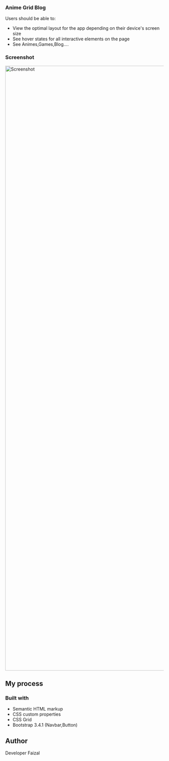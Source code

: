 
### Anime Grid Blog

Users should be able to:

- View the optimal layout for the app depending on their device's screen size
- See hover states for all interactive elements on the page
- See Animes,Games,Blog....

### Screenshot

<img width="1920" alt="Screenshot" src="">


## My process

### Built with

- Semantic HTML markup
- CSS custom properties
- CSS Grid
- Bootstrap 3.4.1 (Navbar,Button)

## Author
Developer Faizal


